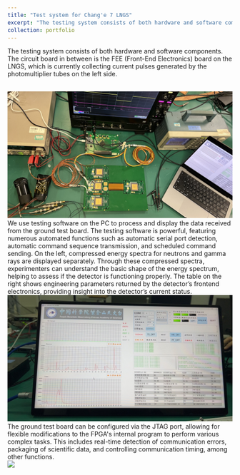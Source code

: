 ```yaml
---
title: "Test system for Chang'e 7 LNGS"
excerpt: "The testing system consists of both hardware and software components.<br/><img src='/images/workTestfield.jpeg'>"
collection: portfolio
---
```

The testing system consists of both hardware and software components. The circuit board in between is the FEE (Front-End Electronics) board on the LNGS, which is currently collecting current pulses generated by the photomultiplier tubes on the left side.

<br/><img src='/images/workTestfield.jpeg'>
We use testing software on the PC to process and display the data received from the ground test board. The testing software is powerful, featuring numerous automated functions such as automatic serial port detection, automatic command sequence transmission, and scheduled command sending. On the left, compressed energy spectra for neutrons and gamma rays are displayed separately. Through these compressed spectra, experimenters can understand the basic shape of the energy spectrum, helping to assess if the detector is functioning properly. The table on the right shows engineering parameters returned by the detector’s frontend electronics, providing insight into the detector’s current status.
<br/><img src='/images/groundTestSoftware.jpeg'>
The ground test board can be configured via the JTAG port, allowing for flexible modifications to the FPGA's internal program to perform various complex tasks. This includes real-time detection of communication errors, packaging of scientific data, and controlling communication timing, among other functions.
<br/><img src='/images/workFront.jpg'>


